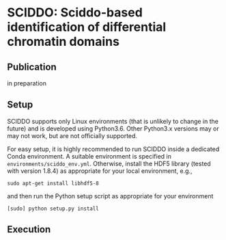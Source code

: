 # SCIDDO: Sciddo-based identification of differential chromatin domains

## Publication
in preparation

## Setup
SCIDDO supports only Linux environments (that is unlikely to change in the future) and is developed using Python3.6.
Other Python3.x versions may or may not work, but are not officially supported.

For easy setup, it is highly recommended to run SCIDDO inside a dedicated Conda environment. A suitable environment is specified in `environments/sciddo_env.yml`.
Otherwise, install the HDF5 library (tested with version 1.8.4) as appropriate for your local environment, e.g.,

```
sudo apt-get install libhdf5-8
```

and then run the Python setup script as appropriate for your environment

```
[sudo] python setup.py install
```

## Execution

